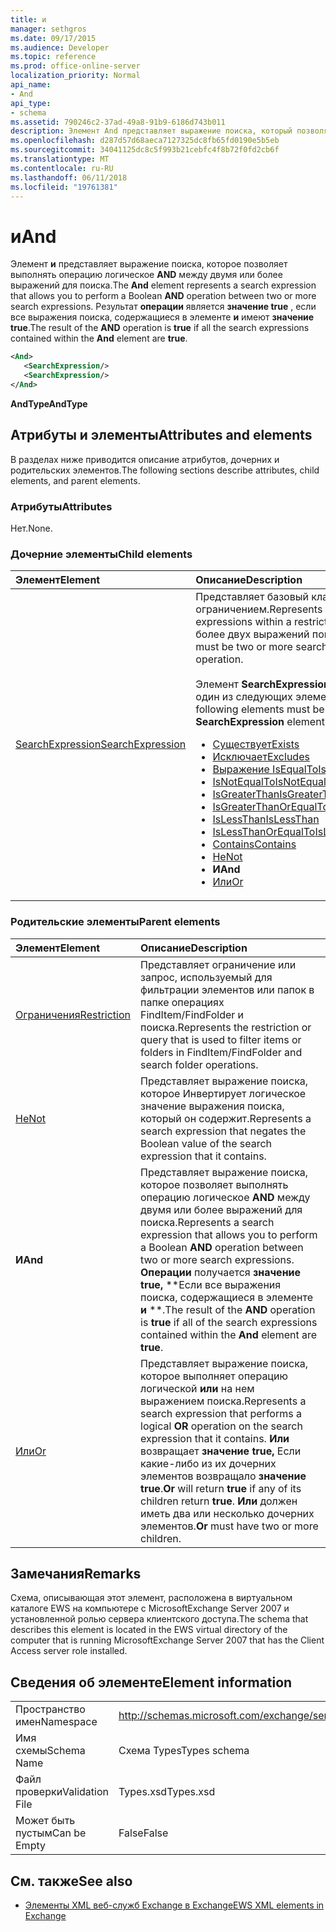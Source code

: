 ```yaml
---
title: и
manager: sethgros
ms.date: 09/17/2015
ms.audience: Developer
ms.topic: reference
ms.prod: office-online-server
localization_priority: Normal
api_name:
- And
api_type:
- schema
ms.assetid: 790246c2-37ad-49a8-91b9-6186d743b011
description: Элемент And представляет выражение поиска, который позволяет выполнить операцию логическое и между двумя или более выражений для поиска. Значение true, если все выражения поиска, содержащиеся в элементе и результат операции.
ms.openlocfilehash: d287d57d68aeca7127325dc8fb65fd0190e5b5eb
ms.sourcegitcommit: 34041125dc8c5f993b21cebfc4f8b72f0fd2cb6f
ms.translationtype: MT
ms.contentlocale: ru-RU
ms.lasthandoff: 06/11/2018
ms.locfileid: "19761381"
---
```

# <a name="and"></a><span data-ttu-id="db13d-104">и</span><span class="sxs-lookup"><span data-stu-id="db13d-104">And</span></span>

<span data-ttu-id="db13d-105">Элемент **и** представляет выражение поиска, которое позволяет выполнять операцию логическое **AND** между двумя или более выражений для поиска.</span><span class="sxs-lookup"><span data-stu-id="db13d-105">The **And** element represents a search expression that allows you to perform a Boolean **AND** operation between two or more search expressions.</span></span> <span data-ttu-id="db13d-106">Результат **операции** является **значение true** , если все выражения поиска, содержащиеся в элементе **и** имеют **значение true**.</span><span class="sxs-lookup"><span data-stu-id="db13d-106">The result of the **AND** operation is **true** if all the search expressions contained within the **And** element are **true**.</span></span>
  
```xml
<And>
   <SearchExpression/>
   <SearchExpression/>
</And>
```

 <span data-ttu-id="db13d-107">**AndType**</span><span class="sxs-lookup"><span data-stu-id="db13d-107">**AndType**</span></span>
## <a name="attributes-and-elements"></a><span data-ttu-id="db13d-108">Атрибуты и элементы</span><span class="sxs-lookup"><span data-stu-id="db13d-108">Attributes and elements</span></span>

<span data-ttu-id="db13d-109">В разделах ниже приводится описание атрибутов, дочерних и родительских элементов.</span><span class="sxs-lookup"><span data-stu-id="db13d-109">The following sections describe attributes, child elements, and parent elements.</span></span>
  
### <a name="attributes"></a><span data-ttu-id="db13d-110">Атрибуты</span><span class="sxs-lookup"><span data-stu-id="db13d-110">Attributes</span></span>

<span data-ttu-id="db13d-111">Нет.</span><span class="sxs-lookup"><span data-stu-id="db13d-111">None.</span></span>
  
### <a name="child-elements"></a><span data-ttu-id="db13d-112">Дочерние элементы</span><span class="sxs-lookup"><span data-stu-id="db13d-112">Child elements</span></span>

|<span data-ttu-id="db13d-113">**Элемент**</span><span class="sxs-lookup"><span data-stu-id="db13d-113">**Element**</span></span>|<span data-ttu-id="db13d-114">**Описание**</span><span class="sxs-lookup"><span data-stu-id="db13d-114">**Description**</span></span>|
|:-----|:-----|
|[<span data-ttu-id="db13d-115">SearchExpression</span><span class="sxs-lookup"><span data-stu-id="db13d-115">SearchExpression</span></span>](searchexpression.md) <br/> | <span data-ttu-id="db13d-116">Представляет базовый класс для выражений с ограничением.</span><span class="sxs-lookup"><span data-stu-id="db13d-116">Represents the base class for expressions within a restriction.</span></span> <span data-ttu-id="db13d-117">Должен быть более двух выражений поиска в операции.</span><span class="sxs-lookup"><span data-stu-id="db13d-117">There must be two or more search expressions in an And operation.</span></span><br/><br/>  <span data-ttu-id="db13d-118">Элемент **SearchExpression** необходимо заменить один из следующих элементов:</span><span class="sxs-lookup"><span data-stu-id="db13d-118">One of the following elements must be substituted for the **SearchExpression** element:</span></span><ul><li> [<span data-ttu-id="db13d-119">Существует</span><span class="sxs-lookup"><span data-stu-id="db13d-119">Exists</span></span>](exists.md)</li><li>[<span data-ttu-id="db13d-120">Исключает</span><span class="sxs-lookup"><span data-stu-id="db13d-120">Excludes</span></span>](excludes.md)</li><li>[<span data-ttu-id="db13d-121">Выражение IsEqualTo</span><span class="sxs-lookup"><span data-stu-id="db13d-121">IsEqualTo</span></span>](isequalto.md)</li><li>[<span data-ttu-id="db13d-122">IsNotEqualTo</span><span class="sxs-lookup"><span data-stu-id="db13d-122">IsNotEqualTo</span></span>](isnotequalto.md)</li><li>[<span data-ttu-id="db13d-123">IsGreaterThan</span><span class="sxs-lookup"><span data-stu-id="db13d-123">IsGreaterThan</span></span>](isgreaterthan.md)</li><li>[<span data-ttu-id="db13d-124">IsGreaterThanOrEqualTo</span><span class="sxs-lookup"><span data-stu-id="db13d-124">IsGreaterThanOrEqualTo</span></span>](isgreaterthanorequalto.md)</li><li>[<span data-ttu-id="db13d-125">IsLessThan</span><span class="sxs-lookup"><span data-stu-id="db13d-125">IsLessThan</span></span>](islessthan.md)</li><li>[<span data-ttu-id="db13d-126">IsLessThanOrEqualTo</span><span class="sxs-lookup"><span data-stu-id="db13d-126">IsLessThanOrEqualTo</span></span>](islessthanorequalto.md)</li><li>[<span data-ttu-id="db13d-127">Contains</span><span class="sxs-lookup"><span data-stu-id="db13d-127">Contains</span></span>](contains.md)</li><li>[<span data-ttu-id="db13d-128">Не</span><span class="sxs-lookup"><span data-stu-id="db13d-128">Not</span></span>](not.md)</li><li><span data-ttu-id="db13d-129">**И**</span><span class="sxs-lookup"><span data-stu-id="db13d-129">**And**</span></span></li><li>[<span data-ttu-id="db13d-130">Или</span><span class="sxs-lookup"><span data-stu-id="db13d-130">Or</span></span>](or.md) </li></ul> |
   
### <a name="parent-elements"></a><span data-ttu-id="db13d-131">Родительские элементы</span><span class="sxs-lookup"><span data-stu-id="db13d-131">Parent elements</span></span>

|<span data-ttu-id="db13d-132">**Элемент**</span><span class="sxs-lookup"><span data-stu-id="db13d-132">**Element**</span></span>|<span data-ttu-id="db13d-133">**Описание**</span><span class="sxs-lookup"><span data-stu-id="db13d-133">**Description**</span></span>|
|:-----|:-----|
|[<span data-ttu-id="db13d-134">Ограничения</span><span class="sxs-lookup"><span data-stu-id="db13d-134">Restriction</span></span>](restriction.md) <br/> |<span data-ttu-id="db13d-135">Представляет ограничение или запрос, используемый для фильтрации элементов или папок в папке операциях FindItem/FindFolder и поиска.</span><span class="sxs-lookup"><span data-stu-id="db13d-135">Represents the restriction or query that is used to filter items or folders in FindItem/FindFolder and search folder operations.</span></span>  <br/> |
|[<span data-ttu-id="db13d-136">Не</span><span class="sxs-lookup"><span data-stu-id="db13d-136">Not</span></span>](not.md) <br/> |<span data-ttu-id="db13d-137">Представляет выражение поиска, которое Инвертирует логическое значение выражения поиска, который он содержит.</span><span class="sxs-lookup"><span data-stu-id="db13d-137">Represents a search expression that negates the Boolean value of the search expression that it contains.</span></span>  <br/> |
|<span data-ttu-id="db13d-138">**И**</span><span class="sxs-lookup"><span data-stu-id="db13d-138">**And**</span></span> <br/> |<span data-ttu-id="db13d-139">Представляет выражение поиска, которое позволяет выполнять операцию логическое **AND** между двумя или более выражений для поиска.</span><span class="sxs-lookup"><span data-stu-id="db13d-139">Represents a search expression that allows you to perform a Boolean **AND** operation between two or more search expressions.</span></span> <span data-ttu-id="db13d-140">**Операции** получается **значение true,** **Если все выражения поиска, содержащиеся в элементе **и** **.</span><span class="sxs-lookup"><span data-stu-id="db13d-140">The result of the **AND** operation is **true** if all of the search expressions contained within the **And** element are **true**.</span></span>  <br/> |
|[<span data-ttu-id="db13d-141">Или</span><span class="sxs-lookup"><span data-stu-id="db13d-141">Or</span></span>](or.md) <br/> |<span data-ttu-id="db13d-142">Представляет выражение поиска, которое выполняет операцию логической **или** на нем выражением поиска.</span><span class="sxs-lookup"><span data-stu-id="db13d-142">Represents a search expression that performs a logical **OR** operation on the search expression that it contains.</span></span> <span data-ttu-id="db13d-143">**Или** возвращает **значение true,** Если какие-либо из их дочерних элементов возвращало **значение true**.</span><span class="sxs-lookup"><span data-stu-id="db13d-143">**Or** will return **true** if any of its children return **true**.</span></span> <span data-ttu-id="db13d-144">**Или** должен иметь два или несколько дочерних элементов.</span><span class="sxs-lookup"><span data-stu-id="db13d-144">**Or** must have two or more children.</span></span>  <br/> |
   
## <a name="remarks"></a><span data-ttu-id="db13d-145">Замечания</span><span class="sxs-lookup"><span data-stu-id="db13d-145">Remarks</span></span>

<span data-ttu-id="db13d-146">Схема, описывающая этот элемент, расположена в виртуальном каталоге EWS на компьютере с MicrosoftExchange Server 2007 и установленной ролью сервера клиентского доступа.</span><span class="sxs-lookup"><span data-stu-id="db13d-146">The schema that describes this element is located in the EWS virtual directory of the computer that is running MicrosoftExchange Server 2007 that has the Client Access server role installed.</span></span>
  
## <a name="element-information"></a><span data-ttu-id="db13d-147">Сведения об элементе</span><span class="sxs-lookup"><span data-stu-id="db13d-147">Element information</span></span>

|||
|:-----|:-----|
|<span data-ttu-id="db13d-148">Пространство имен</span><span class="sxs-lookup"><span data-stu-id="db13d-148">Namespace</span></span>  <br/> |http://schemas.microsoft.com/exchange/services/2006/types  <br/> |
|<span data-ttu-id="db13d-149">Имя схемы</span><span class="sxs-lookup"><span data-stu-id="db13d-149">Schema Name</span></span>  <br/> |<span data-ttu-id="db13d-150">Схема Types</span><span class="sxs-lookup"><span data-stu-id="db13d-150">Types schema</span></span>  <br/> |
|<span data-ttu-id="db13d-151">Файл проверки</span><span class="sxs-lookup"><span data-stu-id="db13d-151">Validation File</span></span>  <br/> |<span data-ttu-id="db13d-152">Types.xsd</span><span class="sxs-lookup"><span data-stu-id="db13d-152">Types.xsd</span></span>  <br/> |
|<span data-ttu-id="db13d-153">Может быть пустым</span><span class="sxs-lookup"><span data-stu-id="db13d-153">Can be Empty</span></span>  <br/> |<span data-ttu-id="db13d-154">False</span><span class="sxs-lookup"><span data-stu-id="db13d-154">False</span></span>  <br/> |
   
## <a name="see-also"></a><span data-ttu-id="db13d-155">См. также</span><span class="sxs-lookup"><span data-stu-id="db13d-155">See also</span></span>

- [<span data-ttu-id="db13d-156">Элементы XML веб-служб Exchange в Exchange</span><span class="sxs-lookup"><span data-stu-id="db13d-156">EWS XML elements in Exchange</span></span>](ews-xml-elements-in-exchange.md)

